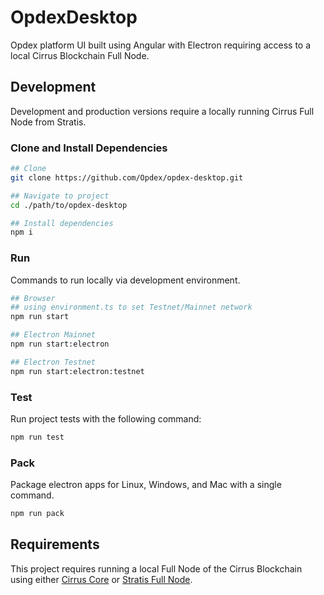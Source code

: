 # OpdexDesktop

Opdex platform UI built using Angular with Electron requiring access to a local Cirrus Blockchain Full Node. 

## Development

Development and production versions require a locally running Cirrus Full Node from Stratis.

### Clone and Install Dependencies

```sh
## Clone 
git clone https://github.com/Opdex/opdex-desktop.git

## Navigate to project
cd ./path/to/opdex-desktop

## Install dependencies
npm i
```

### Run

Commands to run locally via development environment. 

```sh
## Browser
## using environment.ts to set Testnet/Mainnet network
npm run start 

## Electron Mainnet
npm run start:electron

## Electron Testnet
npm run start:electron:testnet
```

### Test

Run project tests with the following command:

```sh
npm run test
```

### Pack

Package electron apps for Linux, Windows, and Mac with a single command.

```sh
npm run pack
```

## Requirements

This project requires running a local Full Node of the Cirrus Blockchain using either [Cirrus Core](https://github.com/stratisproject/CirrusCore/releases) or [Stratis Full Node](https://github.com/stratisproject/StratisFullNode).
